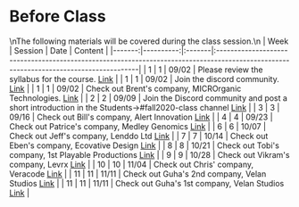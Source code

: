 Before Class
============================

\nThe following materials will be covered during the class session.\n
|   Week |   Session | Date   | Content                                                                                                                               |
|-------:|----------:|:-------|:--------------------------------------------------------------------------------------------------------------------------------------|
|      1 |         1 | 09/02  | Please review the syllabus for the course.  [Link](https://rpi.box.com/s/h23poh51rmrkk61zgniu3vsi26nmriyo)                            |
|      1 |         1 | 09/02  | Join the discord community.  [Link](https://discord.gg/bq7z7WH )                                                                      |
|      1 |         1 | 09/02  | Check out Brent's company, MICROrganic Technologies. [Link](https://www.microrganictech.com/)                                         |
|      2 |         2 | 09/09  | Join the Discord community and post a short introduction in the Students->#fall2020-class channel [Link](https://discord.gg/bq7z7WH ) |
|      3 |         3 | 09/16  | Check out Bill's company, Alert Innovation [Link](https://www.alertinnovation.com/)                                                   |
|      4 |         4 | 09/23  | Check out Patrice's company, Medley Genomics [Link](http://medleygenomics.com/)                                                       |
|      6 |         6 | 10/07  | Check out Jeff's company, Lenddo Ltd [Link](https://lenddo.com/)                                                                      |
|      7 |         7 | 10/14  | Check out Eben's company, Ecovative Design [Link](https://ecovativedesign.com/)                                                       |
|      8 |         8 | 10/21  | Check out Tobi's company, 1st Playable Productions [Link](http://www.1stplayable.com/)                                                |
|      9 |         9 | 10/28  | Check out Vikram's company, Levrx [Link](https://www.levrx.com/)                                                                      |
|     10 |        10 | 11/04  | Check out Chris' company, Veracode [Link](https://www.veracode.com/)                                                                  |
|     11 |        11 | 11/11  | Check out Guha's 2nd company, Velan Studios [Link](https://www.velanstudios.com/)                                                     |
|     11 |        11 | 11/11  | Check out Guha's 1st company, Velan Studios [Link](https://vicariousvisions.com)                                                      |